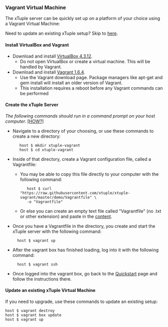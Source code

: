 ### Vagrant Virtual Machine ###

The xTuple server can be quickly set up on a platform of your choice using a Vagrant Virtual Machine:

Need to update an existing xTuple setup? Skip to [here](#update-an-existing-xtuple-virtual-machine).

#### Install VirtualBox and Vagrant ####

* Download and install [VirtualBox 4.3.12](https://www.virtualbox.org/wiki/downloads).
  * Do not open VirtualBox or create a virtual machine. This will be handled by Vagrant.
* Download and install [Vagrant 1.6.4](http://www.vagrantup.com/download-archive/v1.6.4.html).
  * Use the Vagrant download page. Package managers like apt-get and gem install will install an older version of Vagrant.
  * This installation requires a reboot before any Vagrant commands can be performed

#### Create the xTuple Server ####

*The following commands should run in a command prompt on your host computer.*   [ [HOW?] ](https://github.com/xtuple/xtuple-vagrant/wiki/Vagrant-Tips-and-Tricks#using-a-command-prompt)

* Navigate to a directory of your choosing, or use these commands to create a new directory:

         host $ mkdir xtuple-vagrant
         host $ cd xtuple-vagrant

* Inside of that directory, create a Vagrant configuration file, called a Vagrantfile:
  * You may be able to copy this file directly to your computer with the following command:
        
           host $ curl "https://raw.githubusercontent.com/xtuple/xtuple-vagrant/master/demo/Vagrantfile" \
           -o "Vagrantfile"

  * Or else you can create an empty text file called "Vagrantfile" (no .txt or other extension) and paste in the [content](https://raw.githubusercontent.com/xtuple/xtuple-vagrant/master/demo/Vagrantfile).

* Once you have a Vagrantfile in the directory, you create and start the xTuple server with the following command:

        host $ vagrant up

* After the vagrant box has finished loading, log into it with the following command:

        host $ vagrant ssh

* Once logged into the vagrant box, go back to the [Quickstart](https://github.com/xtuple/xtuple-server/wiki/0.-Quickstart) page and follow the instructions there.

#### Update an existing xTuple Virtual Machine ####

If you need to upgrade, use these commands to update an existing setup:

    host $ vagrant destroy
    host $ vagrant box update
    host $ vagrant up